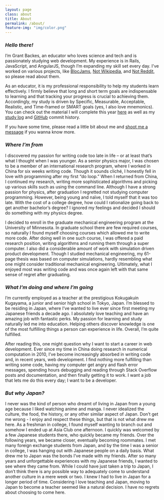 ```yaml
---
layout: page
class: about
title: About
permalink: /about/
feature-img: "img/color.png"
---
```


### *Hello there!*  
I’m Grant Backes, an educator who loves science and tech and is passionately studying web development. My experience is in Rails, JavaScript, and AngularJS, though I’m expanding my skill set every day. I've worked on various projects, like [BlocJams]({{site.url}}/portfolio/blocjams), [Not Wikipedia]({{site.url}}/portfolio/not-wikipedia), and [Not Reddit]({{site.url}}/portfolio/not-reddit), so please read about them.  

As an educator, it is my professional responsibility to help my students learn effectively. I firmly believe that long and short term goals are indispensable to learning and that tracking your progress is crucial to achieving them. Accordingly, my study is driven by Specific, Measurable, Acceptable, Realistic, and Time-framed or SMART goals (yes, I also love mnemonics). You can check out the material I will complete this year [here](https://www.bloc.io/web-developer-track/syllabus?mkt_tok=eyJpIjoiTjJVeVpXUmlaVGs0WmpFeCIsInQiOiJlVmtWQlRcL202STlXQUVSaVpmWnUrTEo0amJXMmhEZ1wvTE5LYUtmVHBycUY4blhrKzZtMWlTNGZJa2pocDAwb2xsMWE1cUU5eTFxWDZES3pJQWFqS0p1SXMzYTcxcnJic0ZNZnpaSGRVNDhpNExjaUZuYms1ZDloMXZ6OUxzQ1hzIn0%3D) as well as my [study log](https://docs.google.com/spreadsheets/d/1Of1yiZdVX2f2qf9vqSrO24ziiJ56XzZRLDOsDmNt7Wg/edit?usp=sharing) and [GitHub](https://github.com/baka-san) commit history.

If you have some time, please read a little bit about me and [shoot me a message]({{site.url}}/contact) if you wanna know more.

### *Where I’m from*  
I discovered my passion for writing code too late in life – or at least that’s what I thought when I was younger. As a senior physics major, I was chosen to be a member of an international research program, where I worked in China for six weeks writing code. Though it sounds cliché, I honestly fell in love with programming after my first “do loop.” When I returned from China, I continued my research, writing more sophisticated algorithms and picking up various skills such as using the command line. Although I have a strong passion for physics, after graduation I regretted not studying computer programming. However, being young and naïve, I told myself that it was too late. With the cost of a college degree, how could I rationalize going back to get another bachelor’s degree? I ignored my feelings and decided I should do something with my physics degree.

I decided to enroll in the graduate mechanical engineering program at the University of Minnesota. In graduate school there are few required courses, so naturally I found myself choosing courses which allowed me to write more code. After doing well in one such course, I was offered a paid research position, writing algorithms and running them through a super computer. I also did a considerable amount of work with simulation driven product development. Though I studied mechanical engineering, my 61-page thesis was based on computer simulations, hardly resembling what one might consider traditional mechanical engineering. Ultimately, what I enjoyed most was writing code and was once again left with that same sense of regret after graduating.

### *What I’m doing and where I’m going*  
I’m currently employed as a teacher at the prestigious Kokugakuin Kugayama, a junior and senior high school in Tokyo, Japan. I’m blessed to be residing in Japan, where I’ve wanted to live ever since first meeting my Japanese friends a decade ago. I absolutely love teaching and have an amazing job with fantastic perks. My passion for learning and study naturally led me into education. Helping others discover knowledge is one of the most fulfilling things a person can experience in life. Overall, I’m quite fulfilled.

After reading this, one might question why I want to start a career in web development. Ever since my time in China doing research in numerical computation in 2010, I’ve become increasingly absorbed in writing code and, in recent years, web development. I find nothing more fulfilling than writing some code, having my computer get angry and flash error messages, spending hours debugging and reading through Stack Overflow posts and documentation, and then finally getting it to work. I want a job that lets me do this every day; I want to be a developer.

### *But why Japan?*  
I never was the kind of person who dreamt of living in Japan from a young age because I liked watching anime and manga. I never idealized the culture, the food, the history, or any other similar aspect of Japan. Don’t get me wrong - l enjoy and respect these things, but that is not what drew me here. As a freshman in college, I found myself wanting to branch out and somehow I ended up at Asia Club one afternoon. I quickly was welcomed by a few Japanese students there, who quickly became my friends. Over the following years, we became closer, eventually becoming roommates. I met many foreign exchange students from Japan, and by the time I was a senior in college, I was hanging out with Japanese people on a daily basis. What drew me to Japan was the bonds I’ve made with my friends. After so many years and unforgettable experiences with my Japanese friends, I wanted to see where they came from. While I could have just taken a trip to Japan, I don’t think there is any possible way to adequately come to understand another culture in a mere week or two. I knew I had to live in Japan for a longer period of time. Considering I love teaching and Japan, moving to Japan to become a teacher seemed like a natural decision. I have no regrets about choosing to come here.

